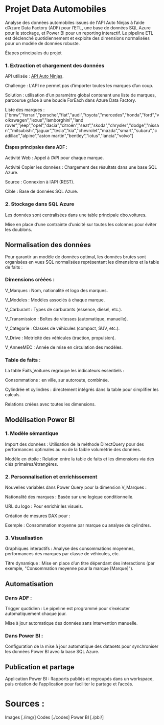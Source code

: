 # Projet Data Automobiles

Analyse des données automobiles issues de l'API Auto Ninjas à l’aide d’Azure Data Factory (ADF) pour l’ETL, une base de données SQL Azure pour le stockage, et Power BI pour un reporting interactif. Le pipeline ETL est déclenché quotidiennement et exploite des dimensions normalisées pour un modèle de données robuste.

Étapes principales du projet

### 1. Extraction et chargement des données
API utilisée : [API Auto Ninjas](https://api-ninjas.com/api).

Challenge : L’API ne permet pas d’importer toutes les marques d’un coup.

Solution : utilisation d’un paramètre global contenant une liste de marques, parcourue grâce à une boucle ForEach dans Azure Data Factory.

Liste des marques : 
["bmw","ferrari","porsche","fiat","audi","toyota","mercedes","honda","ford","volkswagen","lexus","lamborghini","land rover","jeep","opel","dacia","citroën","seat","skoda","chrysler","dodge","nissan","mitsubishi","jaguar","tesla","kia","chevrolet","mazda","smart","subaru","cadillac","alpine","aston martin","bentley","lotus","lancia","volvo"]

#### Étapes principales dans ADF :

Activité Web : Appel à l’API pour chaque marque.

Activité Copier les données : Chargement des résultats dans une base SQL Azure.

Source : Connexion à l’API (REST).

Cible : Base de données SQL Azure.

### 2. Stockage dans SQL Azure
Les données sont centralisées dans une table principale dbo.voitures.

Mise en place d’une contrainte d’unicité sur toutes les colonnes pour éviter les doublons.

## Normalisation des données
Pour garantir un modèle de données optimal, les données brutes sont organisées en vues SQL normalisées représentant les dimensions et la table de faits :

### Dimensions créées :

V_Marques : Nom, nationalité et logo des marques.

V_Modeles : Modèles associés à chaque marque.

V_Carburant : Types de carburants (essence, diesel, etc.).

V_Transmission : Boîtes de vitesses (automatique, manuelle).

V_Categorie : Classes de véhicules (compact, SUV, etc.).

V_Drive : Motricité des véhicules (traction, propulsion).

V_AnneeMEC : Année de mise en circulation des modèles.

### Table de faits :

La table Faits_Voitures regroupe les indicateurs essentiels :

Consommations : en ville, sur autoroute, combinée.

Cylindrée et cylindres : directement intégrés dans la table pour simplifier les calculs.

Relations créées avec toutes les dimensions.

## Modélisation Power BI

### 1. Modèle sémantique

Import des données : Utilisation de la méthode DirectQuery pour des performances optimales au vu de la faible volumétrie des données.

Modèle en étoile : Relation entre la table de faits et les dimensions via des clés primaires/étrangères.

### 2. Personnalisation et enrichissement

Nouvelles variables dans Power Query pour la dimension V_Marques :

Nationalité des marques : Basée sur une logique conditionnelle.

URL du logo : Pour enrichir les visuels.

Création de mesures DAX pour :

Exemple : Consommation moyenne par marque ou analyse de cylindres.

### 3. Visualisation

Graphiques interactifs : Analyse des consommations moyennes, performances des marques par classe de véhicules, etc.

Titre dynamique : Mise en place d’un titre dépendant des interactions (par exemple, "Consommation moyenne pour la marque [Marque]").

## Automatisation

### Dans ADF :

Trigger quotidien : Le pipeline est programmé pour s’exécuter automatiquement chaque jour.

Mise à jour automatique des données sans intervention manuelle.

### Dans Power BI :

Configuration de la mise à jour automatique des datasets pour synchroniser les données Power BI avec la base SQL Azure.

## Publication et partage

Application Power BI : Rapports publiés et regroupés dans un workspace, puis création de l'application pour faciliter le partage et l’accès.

# Sources :

Images [./img/]
Codes [./codes]
Power BI [./pbi/]
